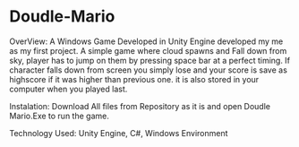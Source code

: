 # Doudle-Mario


OverView:
A Windows Game Developed in Unity Engine developed my me as my first project. A simple game where cloud spawns and Fall down from sky, player has to jump on them by pressing space bar at a perfect timing. If character falls down from screen you simply lose and your score is save as highscore if it was higher than previous one. it is also stored in your computer when you played last.

Instalation:
Download All files from Repository as it is and open Doudle Mario.Exe to run the game.

Technology Used:
Unity Engine, C#, Windows Environment
